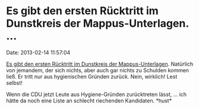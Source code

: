Es gibt den ersten Rücktritt im Dunstkreis der Mappus-Unterlagen. \...
======================================================================

Date: 2013-02-14 11:57:04

[Es gibt den ersten Rücktritt im Dunstkreis der
Mappus-Unterlagen](http://www.landtag-bw.de/cms/home/aktuelles/pressemitteilungen/2013/februar/232013.html).
Natürlich von jemandem, der sich nichts, aber auch gar nichts zu
Schulden kommen ließ. Er tritt nur aus hygienischen Gründen zurück.
Nein, wirklich! Lest selbst!

Wenn die CDU jetzt Leute aus Hygiene-Gründen zurücktreten lässt, \...
ich hätte da noch eine Liste an schlecht riechenden Kandidaten. \*hust\*
